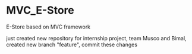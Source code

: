 # MVC_E-Store
E-Store based on MVC framework

just created new repository for internship project,
team Musco and Bimal,
created new branch "feature",
commit these changes
